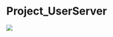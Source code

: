 # Project_UserServer
<img src="https://user-images.githubusercontent.com/104053326/230296810-8039fc11-4370-4870-804d-3f50265f31b3.png" />
